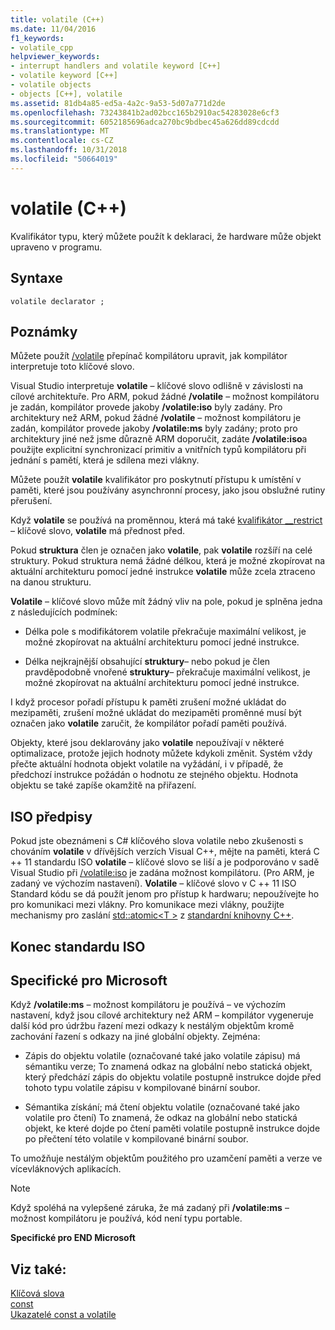 ```yaml
---
title: volatile (C++)
ms.date: 11/04/2016
f1_keywords:
- volatile_cpp
helpviewer_keywords:
- interrupt handlers and volatile keyword [C++]
- volatile keyword [C++]
- volatile objects
- objects [C++], volatile
ms.assetid: 81db4a85-ed5a-4a2c-9a53-5d07a771d2de
ms.openlocfilehash: 73243841b2ad02bcc165b2910ac54283028e6cf3
ms.sourcegitcommit: 6052185696adca270bc9bdbec45a626dd89cdcdd
ms.translationtype: MT
ms.contentlocale: cs-CZ
ms.lasthandoff: 10/31/2018
ms.locfileid: "50664019"
---
```

# <a name="volatile-c"></a>volatile (C++)

Kvalifikátor typu, který můžete použít k deklaraci, že hardware může objekt upraveno v programu.

## <a name="syntax"></a>Syntaxe

```
volatile declarator ;
```

## <a name="remarks"></a>Poznámky

Můžete použít [/volatile](../build/reference/volatile-volatile-keyword-interpretation.md) přepínač kompilátoru upravit, jak kompilátor interpretuje toto klíčové slovo.

Visual Studio interpretuje **volatile** – klíčové slovo odlišně v závislosti na cílové architektuře. Pro ARM, pokud žádné **/volatile** – možnost kompilátoru je zadán, kompilátor provede jakoby **/volatile:iso** byly zadány. Pro architektury než ARM, pokud žádné **/volatile** – možnost kompilátoru je zadán, kompilátor provede jakoby **/volatile:ms** byly zadány; proto pro architektury jiné než jsme důrazně ARM doporučit, zadáte **/volatile:iso**a použijte explicitní synchronizací primitiv a vnitřních typů kompilátoru při jednání s pamětí, která je sdílena mezi vlákny.

Můžete použít **volatile** kvalifikátor pro poskytnutí přístupu k umístění v paměti, které jsou používány asynchronní procesy, jako jsou obslužné rutiny přerušení.

Když **volatile** se používá na proměnnou, která má také [kvalifikátor __restrict](../cpp/extension-restrict.md) – klíčové slovo, **volatile** má přednost před.

Pokud **struktura** člen je označen jako **volatile**, pak **volatile** rozšíří na celé struktury. Pokud struktura nemá žádné délkou, která je možné zkopírovat na aktuální architekturu pomocí jedné instrukce **volatile** může zcela ztraceno na danou strukturu.

**Volatile** – klíčové slovo může mít žádný vliv na pole, pokud je splněna jedna z následujících podmínek:

- Délka pole s modifikátorem volatile překračuje maximální velikost, je možné zkopírovat na aktuální architekturu pomocí jedné instrukce.

- Délka nejkrajnější obsahující **struktury**– nebo pokud je člen pravděpodobně vnořené **struktury**– překračuje maximální velikost, je možné zkopírovat na aktuální architekturu pomocí jedné instrukce.

I když procesor pořadí přístupu k paměti zrušení možné ukládat do mezipaměti, zrušení možné ukládat do mezipaměti proměnné musí být označen jako **volatile** zaručit, že kompilátor pořadí paměti používá.

Objekty, které jsou deklarovány jako **volatile** nepoužívají v některé optimalizace, protože jejich hodnoty můžete kdykoli změnit.  Systém vždy přečte aktuální hodnota objekt volatile na vyžádání, i v případě, že předchozí instrukce požádán o hodnotu ze stejného objektu.  Hodnota objektu se také zapíše okamžitě na přiřazení.

## <a name="iso-compliant"></a>ISO předpisy

Pokud jste obeznámeni s C# klíčového slova volatile nebo zkušenosti s chováním **volatile** v dřívějších verzích Visual C++, mějte na paměti, která C ++ 11 standardu ISO **volatile** – klíčové slovo se liší a je podporováno v sadě Visual Studio při [/volatile:iso](../build/reference/volatile-volatile-keyword-interpretation.md) je zadána možnost kompilátoru. (Pro ARM, je zadaný ve výchozím nastavení). **Volatile** – klíčové slovo v C ++ 11 ISO Standard kódu se dá použít jenom pro přístup k hardwaru; nepoužívejte ho pro komunikaci mezi vlákny. Pro komunikace mezi vlákny, použijte mechanismy pro zaslání [std::atomic\<T >](../standard-library/atomic.md) z [standardní knihovny C++](../standard-library/cpp-standard-library-reference.md).

## <a name="end-of-iso-compliant"></a>Konec standardu ISO

## <a name="microsoft-specific"></a>Specifické pro Microsoft

Když **/volatile:ms** – možnost kompilátoru je používá – ve výchozím nastavení, když jsou cílové architektury než ARM – kompilátor vygeneruje další kód pro údržbu řazení mezi odkazy k nestálým objektům kromě zachování řazení s odkazy na jiné globální objekty. Zejména:

- Zápis do objektu volatile (označované také jako volatile zápisu) má sémantiku verze; To znamená odkaz na globální nebo statická objekt, který předchází zápis do objektu volatile postupně instrukce dojde před tohoto typu volatile zápisu v kompilované binární soubor.

- Sémantika získání; má čtení objektu volatile (označované také jako volatile pro čtení) To znamená, že odkaz na globální nebo statická objekt, ke které dojde po čtení paměti volatile postupně instrukce dojde po přečtení této volatile v kompilované binární soubor.

To umožňuje nestálým objektům použitého pro uzamčení paměti a verze ve vícevláknových aplikacích.

> [!NOTE]
>  Když spoléhá na vylepšené záruka, že má zadaný při **/volatile:ms** – možnost kompilátoru je používá, kód není typu portable.

**Specifické pro END Microsoft**

## <a name="see-also"></a>Viz také:

[Klíčová slova](../cpp/keywords-cpp.md)<br/>
[const](../cpp/const-cpp.md)<br/>
[Ukazatelé const a volatile](../cpp/const-and-volatile-pointers.md)